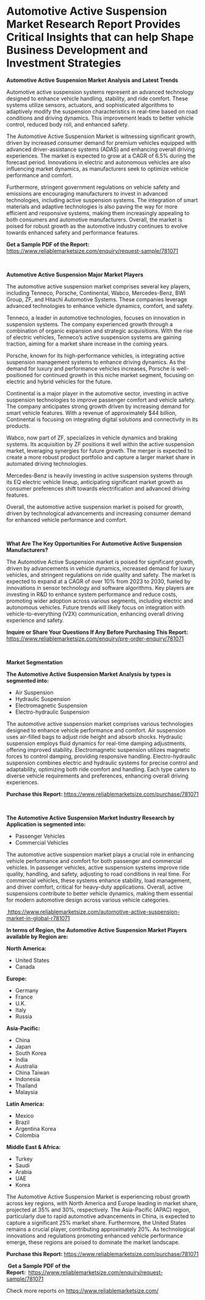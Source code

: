 <p><h1>Automotive Active Suspension Market Research Report Provides Critical Insights that can help Shape Business Development and Investment Strategies</h1></p><p><strong>Automotive Active Suspension Market Analysis and Latest Trends</strong></p>
<p><p>Automotive active suspension systems represent an advanced technology designed to enhance vehicle handling, stability, and ride comfort. These systems utilize sensors, actuators, and sophisticated algorithms to adaptively modify the suspension characteristics in real-time based on road conditions and driving dynamics. This improvement leads to better vehicle control, reduced body roll, and enhanced safety.</p><p>The Automotive Active Suspension Market is witnessing significant growth, driven by increased consumer demand for premium vehicles equipped with advanced driver-assistance systems (ADAS) and enhancing overall driving experiences. The market is expected to grow at a CAGR of 6.5% during the forecast period. Innovations in electric and autonomous vehicles are also influencing market dynamics, as manufacturers seek to optimize vehicle performance and comfort.</p><p>Furthermore, stringent government regulations on vehicle safety and emissions are encouraging manufacturers to invest in advanced technologies, including active suspension systems. The integration of smart materials and adaptive technologies is also paving the way for more efficient and responsive systems, making them increasingly appealing to both consumers and automotive manufacturers. Overall, the market is poised for robust growth as the automotive industry continues to evolve towards enhanced safety and performance features.</p></p>
<p><strong>Get a Sample PDF of the Report:&nbsp;</strong> <a href="https://www.reliablemarketsize.com/enquiry/request-sample/781071?utm_campaign=1901&utm_medium=2&utm_source=Github&utm_content=ia&utm_term=30122024&utm_id=automotive-active-suspension">https://www.reliablemarketsize.com/enquiry/request-sample/781071</a></p>
<p>&nbsp;</p>
<p><strong>Automotive Active Suspension Major Market Players</strong></p>
<p><p>The automotive active suspension market comprises several key players, including Tenneco, Porsche, Continental, Wabco, Mercedes-Benz, BWI Group, ZF, and Hitachi Automotive Systems. These companies leverage advanced technologies to enhance vehicle dynamics, comfort, and safety.</p><p>Tenneco, a leader in automotive technologies, focuses on innovation in suspension systems. The company experienced growth through a combination of organic expansion and strategic acquisitions. With the rise of electric vehicles, Tenneco’s active suspension systems are gaining traction, aiming for a market share increase in the coming years.</p><p>Porsche, known for its high-performance vehicles, is integrating active suspension management systems to enhance driving dynamics. As the demand for luxury and performance vehicles increases, Porsche is well-positioned for continued growth in this niche market segment, focusing on electric and hybrid vehicles for the future.</p><p>Continental is a major player in the automotive sector, investing in active suspension technologies to improve passenger comfort and vehicle safety. The company anticipates strong growth driven by increasing demand for smart vehicle features. With a revenue of approximately $44 billion, Continental is focusing on integrating digital solutions and connectivity in its products.</p><p>Wabco, now part of ZF, specializes in vehicle dynamics and braking systems. Its acquisition by ZF positions it well within the active suspension market, leveraging synergies for future growth. The merger is expected to create a more robust product portfolio and capture a larger market share in automated driving technologies.</p><p>Mercedes-Benz is heavily investing in active suspension systems through its EQ electric vehicle lineup, anticipating significant market growth as consumer preferences shift towards electrification and advanced driving features.</p><p>Overall, the automotive active suspension market is poised for growth, driven by technological advancements and increasing consumer demand for enhanced vehicle performance and comfort.</p></p>
<p>&nbsp;</p>
<p><strong>What Are The Key Opportunities For Automotive Active Suspension Manufacturers?</strong></p>
<p><p>The Automotive Active Suspension market is poised for significant growth, driven by advancements in vehicle dynamics, increased demand for luxury vehicles, and stringent regulations on ride quality and safety. The market is expected to expand at a CAGR of over 10% from 2023 to 2030, fueled by innovations in sensor technology and software algorithms. Key players are investing in R&D to enhance system performance and reduce costs, promoting wider adoption across various segments, including electric and autonomous vehicles. Future trends will likely focus on integration with vehicle-to-everything (V2X) communication, enhancing overall driving experience and safety.</p></p>
<p><strong>Inquire or Share Your Questions If Any Before Purchasing This Report:</strong> <a href="https://www.reliablemarketsize.com/enquiry/pre-order-enquiry/781071?utm_campaign=1901&utm_medium=2&utm_source=Github&utm_content=ia&utm_term=30122024&utm_id=automotive-active-suspension">https://www.reliablemarketsize.com/enquiry/pre-order-enquiry/781071</a></p>
<p>&nbsp;</p>
<p><strong>Market Segmentation</strong></p>
<p><strong>The Automotive Active Suspension Market Analysis by types is segmented into:</strong></p>
<p><ul><li>Air Suspension</li><li>Hydraulic Suspension</li><li>Electromagnetic Suspension</li><li>Electro-hydraulic Suspension</li></ul></p>
<p><p>The automotive active suspension market comprises various technologies designed to enhance vehicle performance and comfort. Air suspension uses air-filled bags to adjust ride height and absorb shocks. Hydraulic suspension employs fluid dynamics for real-time damping adjustments, offering improved stability. Electromagnetic suspension utilizes magnetic forces to control damping, providing responsive handling. Electro-hydraulic suspension combines electric and hydraulic systems for precise control and adaptability, optimizing both ride comfort and handling. Each type caters to diverse vehicle requirements and preferences, enhancing overall driving experiences.</p></p>
<p><strong>Purchase this Report:&nbsp;</strong><a href="https://www.reliablemarketsize.com/purchase/781071?utm_campaign=1901&utm_medium=2&utm_source=Github&utm_content=ia&utm_term=30122024&utm_id=automotive-active-suspension">https://www.reliablemarketsize.com/purchase/781071</a></p>
<p>&nbsp;</p>
<p><strong>The Automotive Active Suspension Market Industry Research by Application is segmented into:</strong></p>
<p><ul><li>Passenger Vehicles</li><li>Commercial Vehicles</li></ul></p>
<p><p>The automotive active suspension market plays a crucial role in enhancing vehicle performance and comfort for both passenger and commercial vehicles. In passenger vehicles, active suspension systems improve ride quality, handling, and safety, adjusting to road conditions in real time. For commercial vehicles, these systems enhance stability, load management, and driver comfort, critical for heavy-duty applications. Overall, active suspensions contribute to better vehicle dynamics, making them essential for modern automotive design across various vehicle categories.</p></p>
<p><a href="https://www.reliablemarketsize.com/automotive-active-suspension-market-in-global-r781071?utm_campaign=1901&utm_medium=2&utm_source=Github&utm_content=ia&utm_term=30122024&utm_id=automotive-active-suspension">&nbsp;https://www.reliablemarketsize.com/automotive-active-suspension-market-in-global-r781071</a></p>
<p><strong>In terms of Region, the Automotive Active Suspension Market Players available by Region are:</strong></p>
<p>
    <p> <strong> North America: </strong>
        <ul>
            <li>United States</li>
            <li>Canada</li>
        </ul>
        </p> 
    <p> <strong> Europe: </strong>
        <ul>
            <li>Germany</li>
            <li>France</li>
            <li>U.K.</li>
            <li>Italy</li>
            <li>Russia</li>
        </ul>
        </p> 
    <p> <strong> Asia-Pacific: </strong>
        <ul>
            <li>China</li>
            <li>Japan</li>
            <li>South Korea</li>
            <li>India</li>
            <li>Australia</li>
            <li>China Taiwan</li>
            <li>Indonesia</li>
            <li>Thailand</li>
            <li>Malaysia</li>
        </ul>
        </p> 
    <p> <strong> Latin America: </strong>
        <ul>
            <li>Mexico</li>
            <li>Brazil</li>
            <li>Argentina Korea</li>
            <li>Colombia</li>
        </ul>
        </p> 
    <p> <strong> Middle East & Africa: </strong>
        <ul>
            <li>Turkey</li>
            <li>Saudi</li>
            <li>Arabia</li>
            <li>UAE</li>
            <li>Korea</li>
        </ul>
    </p>
    </p>
<p><p>The Automotive Active Suspension Market is experiencing robust growth across key regions, with North America and Europe leading in market share, projected at 35% and 30%, respectively. The Asia-Pacific (APAC) region, particularly due to rapid automotive advancements in China, is expected to capture a significant 25% market share. Furthermore, the United States remains a crucial player, contributing approximately 20%. As technological innovations and regulations promoting enhanced vehicle performance emerge, these regions are poised to dominate the market landscape.</p></p>
<p><strong>Purchase this Report: </strong><a href="https://www.reliablemarketsize.com/purchase/781071?utm_campaign=1901&utm_medium=2&utm_source=Github&utm_content=ia&utm_term=30122024&utm_id=automotive-active-suspension">https://www.reliablemarketsize.com/purchase/781071</a></p>
<p>&nbsp;<strong>Get a Sample PDF of the Report:&nbsp;&nbsp;</strong><a href="https://www.reliablemarketsize.com/enquiry/request-sample/781071?utm_campaign=1901&utm_medium=2&utm_source=Github&utm_content=ia&utm_term=30122024&utm_id=automotive-active-suspension">https://www.reliablemarketsize.com/enquiry/request-sample/781071</a></p>
<p><strong></strong></p>
<p>Check more reports on <a href="https://www.reliablemarketsize.com/?utm_campaign=1901&utm_medium=2&utm_source=Github&utm_content=ia&utm_term=30122024&utm_id=automotive-active-suspension">https://www.reliablemarketsize.com/</a></p>